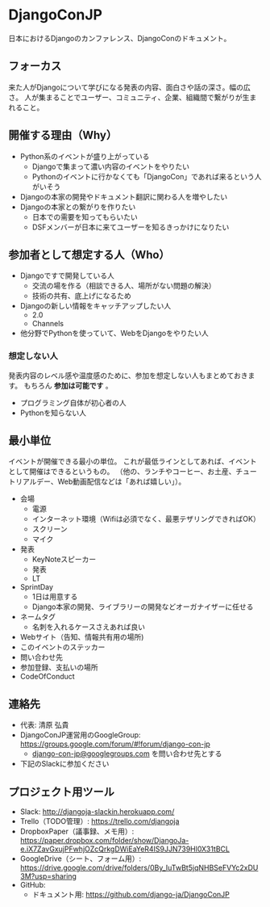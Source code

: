 # DjangoConJP

日本におけるDjangoのカンファレンス、DjangoConのドキュメント。

## フォーカス

来た人がDjangoについて学びになる発表の内容、面白さや話の深さ。幅の広さ。
人が集まることでユーザー、コミュニティ、企業、組織間で繋がりが生まれること。

## 開催する理由（Why）
- Python系のイベントが盛り上がっている
    - Djangoで集まって濃い内容のイベントをやりたい
    - Pythonのイベントに行かなくても「DjangoCon」であれば来るという人がいそう
- Djangoの本家の開発やドキュメント翻訳に関わる人を増やしたい
- Djangoの本家との繋がりを作りたい
    - 日本での需要を知ってもらいたい
    - DSFメンバーが日本に来てユーザーを知るきっかけになりたい

## 参加者として想定する人（Who）

- Djangoですで開発している人
  - 交流の場を作る（相談できる人、場所がない問題の解決）
  - 技術の共有、底上げになるため
- Djangoの新しい情報をキャッチアップしたい人
  - 2.0
  - Channels
- 他分野でPythonを使っていて、WebをDjangoをやりたい人

### 想定しない人

発表内容のレベル感や温度感のために、参加を想定しない人もまとめておきます。
もちろん **参加は可能です** 。

- プログラミング自体が初心者の人
- Pythonを知らない人

## 最小単位

イベントが開催できる最小の単位。
これが最低ラインとしてあれば、イベントとして開催はできるというもの。
（他の、ランチやコーヒー、お土産、チュートリアルデー、Web動画配信などは「あれば嬉しい」）。

* 会場
    * 電源
    * インターネット環境（Wifiは必須でなく、最悪テザリングできればOK）
    * スクリーン
    * マイク
* 発表
    * KeyNoteスピーカー
    * 発表
    * LT
* SprintDay
    * 1日は用意する
    * Django本家の開発、ライブラリーの開発などオーガナイザーに任せる
* ネームタグ
    * 名刺を入れるケースさえあれば良い
* Webサイト（告知、情報共有用の場所)
* このイベントのステッカー
* 問い合わせ先
* 参加登録、支払いの場所
* CodeOfConduct

## 連絡先

* 代表: 清原 弘貴
* DjangoConJP運営用のGoogleGroup: https://groups.google.com/forum/#!forum/django-con-jp
    * django-con-jp@googlegroups.com を問い合わせ先とする
* 下記のSlackに参加ください

## プロジェクト用ツール

* Slack: http://djangoja-slackin.herokuapp.com/
* Trello（TODO管理）: https://trello.com/djangoja
* DropboxPaper（議事録、メモ用）: https://paper.dropbox.com/folder/show/DjangoJa-e.iX7ZavGxujPFwhjOZcQrkgDWiEaYeR4IS9JJN739Hl0X31tBCL
* GoogleDrive（シート、フォーム用）: https://drive.google.com/drive/folders/0By_IuTwBt5jqNHBSeFVYc2xDU3M?usp=sharing
* GitHub:
    * ドキュメント用: https://github.com/django-ja/DjangoConJP
